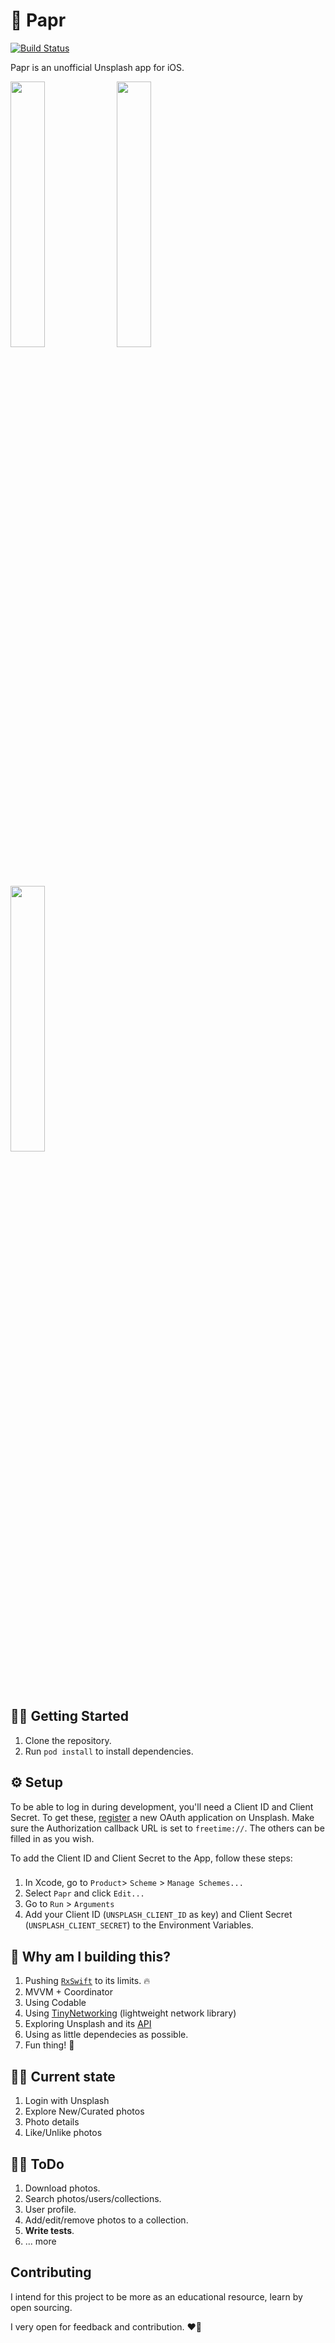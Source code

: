 # 🌁 Papr
[![Build Status](https://travis-ci.com/jdisho/Papr.svg?token=xQbkrEbREfF5iXgoNCsn&branch=master)](https://travis-ci.com/jdisho/Papr)

Papr is an unofficial Unsplash app for iOS.

<p float="center">
  <img src="https://github.com/jdisho/Papr/blob/develop/Screenshots/login.png" width="33%"/> 
  <img src="https://github.com/jdisho/Papr/blob/develop/Screenshots/home.png" width="33%"/> 
  <img src="https://github.com/jdisho/Papr/blob/develop/Screenshots/photo_details.png" width="33%"/>
</p>

## 🏃‍♂️ Getting Started
1. Clone the repository.
1. Run `pod install` to install dependencies.

## ⚙️ Setup
To be able to log in during development, you'll need a Client ID and Client Secret.
To get these, [register](https://unsplash.com/oauth/applications) a new OAuth application on Unsplash.
Make sure the Authorization callback URL is set to `freetime://`. The others can be filled in as you wish.

To add the Client ID and Client Secret to the App, follow these steps:
###
1. In Xcode, go to `Product`> `Scheme` > `Manage Schemes...`
2. Select `Papr` and click `Edit...`
3. Go to `Run` > `Arguments`
4. Add your Client ID (`UNSPLASH_CLIENT_ID` as key) and Client Secret (`UNSPLASH_CLIENT_SECRET`) to the Environment Variables.


## 🎉 Why am I building this?
1. Pushing [`RxSwift`](https://github.com/ReactiveX/RxSwift) to its limits. 🔥
1. MVVM + Coordinator
1. Using Codable
1. Using [TinyNetworking](https://github.com/jdisho/TinyNetworking) (lightweight network library)
1. Exploring Unsplash and its [API](https://unsplash.com/developers)
1. Using as little dependecies as possible.
1. Fun thing! 🤙

## 🧘‍♀️ Current state
1. Login with Unsplash
1. Explore New/Curated photos
1. Photo details
1. Like/Unlike photos

## 🧗‍♂️ ToDo
1. Download photos.
1. Search photos/users/collections.
1. User profile.
1. Add/edit/remove photos to a collection.
1. **Write tests**.
1. ... more

## Contributing
I intend for this project to be more as an educational resource, learn by open sourcing. 

I very open for feedback and contribution. ❤️🤙

